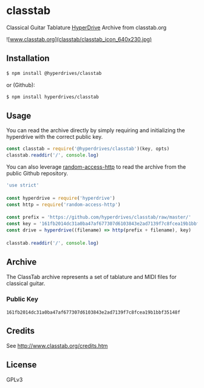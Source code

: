 classtab
========

Classical Guitar Tablature
[HyperDrive](https://github/mafintosh/hyperdrive) Archive from classtab.org

![www.classtab.org](classtab/classtab_icon_640x230.jpg)

## Installation

```sh
$ npm install @hyperdrives/classtab
```

or (Github):

```sh
$ npm install hyperdrives/classtab
```

## Usage

You can read the archive directly by simply requiring and initializing
the hyperdrive with the correct public key.

```js
const classtab = require('@hyperdrives/classtab')(key, opts)
classtab.readdir('/', console.log)
```

You can also leverage [random-access-http](
https://github.com/random-access-storage/random-access-http) to read the
archive from the public Github repository.

```js
'use strict'

const hyperdrive = require('hyperdrive')
const http = require('random-access-http')

const prefix = 'https://github.com/hyperdrives/classtab/raw/master/'
const key = '161fb2014dc31a0ba47af677307d6103843e2ad7139f7c8fcea19b1bbf35148f'
const drive = hyperdrive((filename) => http(prefix + filename), key)

classtab.readdir('/', console.log)
```

## Archive

The ClassTab archive represents a set of tablature and MIDI files for classical guitar.

### Public Key

```
161fb2014dc31a0ba47af677307d6103843e2ad7139f7c8fcea19b1bbf35148f
```

## Credits

See http://www.classtab.org/credits.htm

## License

GPLv3
